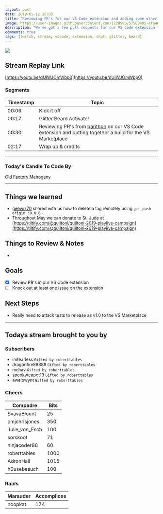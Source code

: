 ```yaml
---
layout: post
date: 2019-05-12 18:00
title: "Reviewing PR's for our VS Code extension and adding some other functionality.  Oh and glittering the beard for St. Jude."
image: https://user-images.githubusercontent.com/1228996/57588495-afa48c80-74da-11e9-95dc-0b2f5156e9a2.png
description: "We've got a few pull requests for our VS Code extension to review.  Lauryn & Layla decorate my beard with glitter"
comments: true
tags: [twitch, stream, vscode, extension, chat, glitter, beard]
---
```


<img src="{{page.image}}"/>

## Stream Replay Link

[https://youtu.be/dUIWJOmWbp0](https://youtu.be/dUIWJOmWbp0)

<!--more-->

### Segments

| Timestamp | Topic
| ---       | ---
| 00:06     | Kick it off
| 00:17     | Glitter Beard Activate!
| 00:30     | Reviewing PR's from [parithon]() on our VS Code extension and putting together a build for the VS Marketplace
| 02:17     | Wrap up & credits

---

### Today's Candle To Code By

[Old Factory Mahogany](https://amzn.to/2IHHPNJ)

---

## Things we learned

- [geewiz70](https://github.com/geewiz) shared with us how to delete a tag remotely using `git push origin :0.0.6`
- Throughout May we can donate to St. Jude at [https://tiltify.com/@quiltoni/quiltoni-2019-playlive-campaign](https://tiltify.com/@quiltoni/quiltoni-2019-playlive-campaign)


## Things to Review & Notes

- 

## Goals

- [x] Review PR's in our VS Code extension
- [ ] Knock out at least one issue on the extension

## Next Steps

- Really need to attack tests to release as v1.0 to the VS Marketplace

---

## Todays stream brought to you by

### Subscribers

- imfearless `Gifted by roberttables`
- dragonfire88888 `Gifted by roberttables`
- mchav `Gifted by roberttables`
- spookyteapot13 `Gifted by roberttables`
- awelowynt `Gifted by roberttables`


### Cheers

| Compadre          | Bits
| ---               | ---
| SvavaBlount       | 25
| cmjchrisjones     | 350
| Julie_von_Esch    | 100
| sorskoot          | 71
| ninjacoder88      | 60
| roberttables      | 1000
| AdronHall         | 1015
| h0usebesuch       | 100


### Raids

| Marauder      | Accomplices
| ---           | ---
| noopkat       | 174
